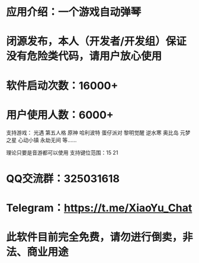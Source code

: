 # 应用介绍：一个游戏自动弹琴

# 闭源发布，本人（开发者/开发组）保证没有危险类代码，请用户放心使用

# 软件启动次数：16000+

# 用户使用人数：6000+

支持游戏： 光遇 第五人格 原神 哈利波特 蛋仔派对 黎明觉醒 逆水寒 奥比岛 元梦之星 心动小镇 永劫无间 等…… 

理论只要是音游都可以使用 支持键位范围：15 21

# QQ交流群：325031618 
# Telegram：https://t.me/XiaoYu_Chat

# 此软件目前完全免费，请勿进行倒卖，非法、商业用途
